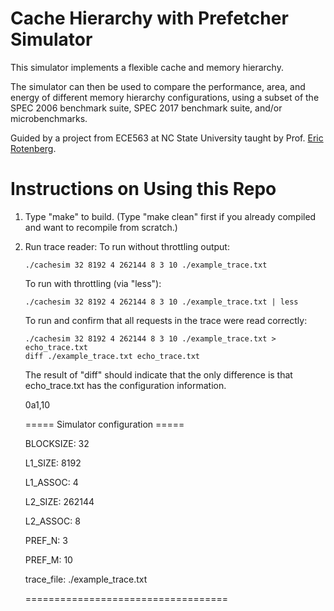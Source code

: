# Cache Hierarchy with Prefetcher Simulator

This simulator implements a flexible cache and memory hierarchy. 

The simulator can then be used to compare the performance, area, and energy of different memory hierarchy configurations, using a subset of the SPEC 2006 benchmark suite, SPEC 2017 benchmark suite, and/or
microbenchmarks.

Guided by a project from ECE563 at NC State University taught by Prof. [Eric Rotenberg](https://ece.ncsu.edu/people/ericro/).


# Instructions on Using this Repo 
1. Type "make" to build.  (Type "make clean" first if you already compiled and want to recompile from scratch.)

2. Run trace reader:
   To run without throttling output:
   ```
   ./cachesim 32 8192 4 262144 8 3 10 ./example_trace.txt
   ```

   To run with throttling (via "less"):
   ```
   ./cachesim 32 8192 4 262144 8 3 10 ./example_trace.txt | less
   ```

   To run and confirm that all requests in the trace were read correctly:
   ```
   ./cachesim 32 8192 4 262144 8 3 10 ./example_trace.txt > echo_trace.txt
   diff ./example_trace.txt echo_trace.txt
   ```
   
   The result of "diff" should indicate that the only difference is that echo_trace.txt has the configuration information.
   
   0a1,10

   ===== Simulator configuration =====
   
   BLOCKSIZE:  32
   
   L1_SIZE:    8192
   
   L1_ASSOC:   4
   
   L2_SIZE:    262144
   
   L2_ASSOC:   8
   
   PREF_N:     3
   
   PREF_M:     10
   
   trace_file: ./example_trace.txt
   
   ===================================
   

